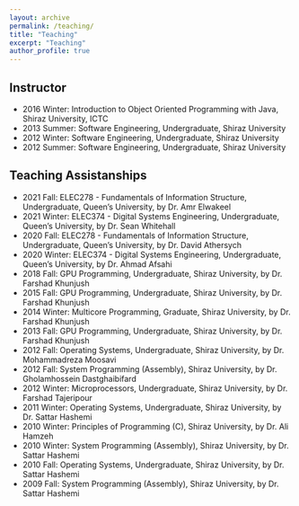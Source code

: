 ```yaml
---
layout: archive
permalink: /teaching/
title: "Teaching"
excerpt: "Teaching"
author_profile: true
---
```


## Instructor

- 2016 Winter: Introduction to Object Oriented Programming with Java, Shiraz University, ICTC
- 2013 Summer: Software Engineering, Undergraduate, Shiraz University
- 2012 Winter: Software Engineering, Undergraduate, Shiraz University
- 2012 Summer: Software Engineering, Undergraduate, Shiraz University

## Teaching Assistanships

- 2021 Fall: ELEC278 - Fundamentals of Information Structure, Undergraduate, Queen’s University, by Dr. Amr Elwakeel
- 2021 Winter: ELEC374 - Digital Systems Engineering, Undergraduate, Queen’s University, by Dr. Sean Whitehall
- 2020 Fall: ELEC278 - Fundamentals of Information Structure, Undergraduate, Queen’s University, by Dr. David Athersych 
- 2020 Winter: ELEC374 - Digital Systems Engineering, Undergraduate, Queen’s University, by Dr. Ahmad Afsahi
- 2018 Fall: GPU Programming, Undergraduate, Shiraz University, by Dr. Farshad Khunjush
- 2015 Fall: GPU Programming, Undergraduate, Shiraz University, by Dr. Farshad Khunjush
- 2014 Winter: Multicore Programming, Graduate, Shiraz University, by Dr. Farshad Khunjush
- 2013 Fall: GPU Programming, Undergraduate, Shiraz University, by Dr. Farshad Khunjush
- 2012 Fall: Operating Systems, Undergraduate, Shiraz University, by Dr. Mohammadreza Moosavi
- 2012 Fall: System Programming (Assembly), Shiraz University, by Dr. Gholamhossein Dastghaibifard
- 2012 Winter: Microprocessors, Undergraduate, Shiraz University, by Dr. Farshad Tajeripour
- 2011 Winter: Operating Systems, Undergraduate, Shiraz University, by Dr. Sattar Hashemi
- 2010 Winter: Principles of Programming (C), Shiraz University, by Dr. Ali Hamzeh
- 2010 Winter: System Programming (Assembly), Shiraz University, by Dr. Sattar Hashemi 
- 2010 Fall: Operating Systems, Undergraduate, Shiraz University, by Dr. Sattar Hashemi
- 2009 Fall: System Programming (Assembly), Shiraz University, by Dr. Sattar Hashemi 
